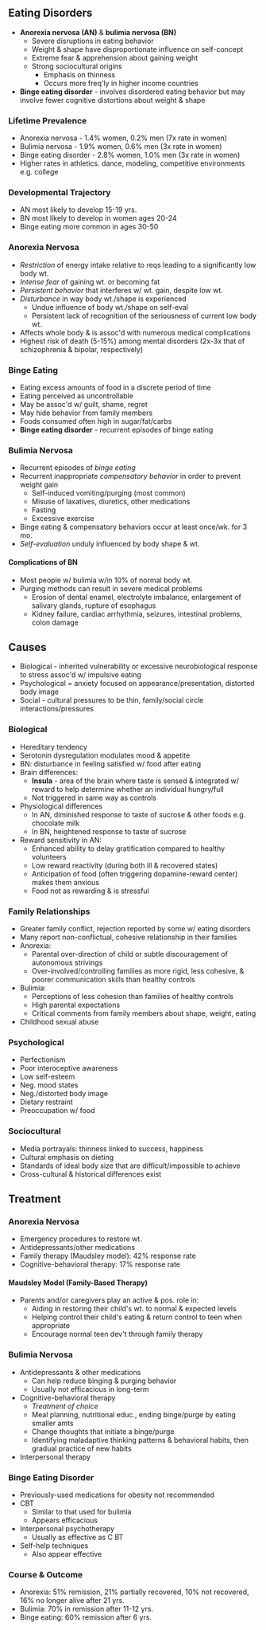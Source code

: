 ## Eating Disorders
* **Anorexia nervosa (AN)** & **bulimia nervosa (BN)**
	* Severe disruptions in eating behavior
	* Weight & shape have disproportionate influence on self-concept
	* Extreme fear & apprehension about gaining weight
	* Strong sociocultural origins
		* Emphasis on thinness
		* Occurs more freq'ly in higher income countries
* **Binge eating disorder** - involves disordered eating behavior but may involve fewer cognitive distortions about weight & shape
### Lifetime Prevalence
* Anorexia nervosa - 1.4% women, 0.2% men (7x rate in women)
* Bulimia nervosa - 1.9% women, 0.6% men (3x rate in women)
* Binge eating disorder - 2.8% women, 1.0% men (3x rate in women)
* Higher rates in athletics. dance, modeling, competitive environments e.g. college
### Developmental Trajectory
* AN most likely to develop 15-19 yrs.
* BN most likely to develop in women ages 20-24
* Binge eating more common in ages 30-50
### Anorexia Nervosa
* *Restriction* of energy intake relative to reqs leading to a significantly low body wt.
* *Intense fear* of gaining wt. or becoming fat
* *Persistent behavior* that interferes w/ wt. gain, despite low wt.
* *Disturbance* in way body wt./shape is experienced
	* Undue influence of body wt./shape on self-eval
	* Persistent lack of recognition of the seriousness of current low body wt.
* Affects whole body & is assoc'd with numerous medical complications
* Highest risk of death (5-15%) among mental disorders (2x-3x that of schizophrenia & bipolar, respectively)
### Binge Eating
* Eating excess amounts of food in a discrete period of time
* Eating perceived as uncontrollable
* May be assoc'd w/ guilt, shame, regret
* May hide behavior from family members
* Foods consumed often high in sugar/fat/carbs
* **Binge eating disorder** - recurrent episodes of binge eating
### Bulimia Nervosa
* Recurrent episodes of *binge eating*
* Recurrent inappropriate *compensatory behavior* in order to prevent weight gain
	* Self-induced vomiting/purging (most common)
	* Misuse of laxatives, diuretics, other medications
	* Fasting
	* Excessive exercise
* Binge eating & compensatory behaviors occur at least once/wk. for 3 mo.
* *Self-evaluation* unduly influenced by body shape & wt.
#### Complications of BN
* Most people w/ bulimia w/in 10% of normal body wt.
* Purging methods can result in severe medical problems
	* Erosion of dental enamel, electrolyte imbalance, enlargement of salivary glands, rupture of esophagus
	* Kidney failure, cardiac arrhythmia, seizures, intestinal problems, colon damage
## Causes
* Biological - inherited vulnerability or excessive neurobiological response to stress assoc'd w/ impulsive eating
* Psychological = anxiety focused on appearance/presentation, distorted body image
* Social - cultural pressures to be thin, family/social circle interactions/pressures
### Biological
* Hereditary tendency
* Serotonin dysregulation modulates mood & appetite
* BN: disturbance in feeling satisfied w/ food after eating
* Brain differences:
	* **Insula** - area of the brain where taste is sensed & integrated w/ reward to help determine whether an individual hungry/full
	* Not triggered in same way as controls
* Physiological differences 
	* In AN, diminished response to taste of sucrose & other foods e.g. chocolate milk
	* In BN, heightened response to taste of sucrose
* Reward sensitivity in AN:
	* Enhanced ability to delay gratification compared to healthy volunteers
	* Low reward reactivity (during both ill & recovered states)
	* Anticipation of food (often triggering dopamine-reward center) makes them anxious
	* Food not as rewarding & is stressful
### Family Relationships
* Greater family conflict, rejection reported by some w/ eating disorders
* Many report non-conflictual, cohesive relationship in their families
* Anorexia:
	* Parental over-direction of child or subtle discouragement of autonomous strivings
	* Over-involved/controlling families as more rigid, less cohesive, & poorer communication skills than healthy controls
* Bulimia:
	* Perceptions of less cohesion than families of healthy controls
	* High parental expectations
	* Critical comments from family members about shape, weight, eating
* Childhood sexual abuse
### Psychological
* Perfectionism
* Poor interoceptive awareness
* Low self-esteem
* Neg. mood states
* Neg./distorted body image
* Dietary restraint
* Preoccupation w/ food
### Sociocultural
* Media portrayals: thinness linked to success, happiness
* Cultural emphasis on dieting
* Standards of ideal body size that are difficult/impossible to achieve
* Cross-cultural & historical differences exist
## Treatment
### Anorexia Nervosa
* Emergency procedures to restore wt.
* Antidepressants/other medications
* Family therapy (Maudsley model): 42% response rate
* Cognitive-behavioral therapy: 17% response rate
#### Maudsley Model (Family-Based Therapy)
* Parents and/or caregivers play an active & pos. role in:
	* Aiding in restoring their child's wt. to normal & expected levels
	* Helping control their child's eating & return control to teen when appropriate
	* Encourage normal teen dev't through family therapy
### Bulimia Nervosa
* Antidepressants & other medications
	* Can help reduce binging & purging behavior
	* Usually not efficacious in long-term
* Cognitive-behavioral therapy
	* *Treatment of choice*
	* Meal planning, nutritional educ., ending binge/purge by eating smaller amts
	* Change thoughts that initiate a binge/purge
	* Identifying maladaptive thinking patterns & behavioral habits, then gradual practice of new habits
* Interpersonal therapy
### Binge Eating Disorder
* Previously-used medications for obesity not recommended
* CBT
	* Similar to that used for bulimia
	* Appears efficacious
* Interpersonal psychotherapy
	* Usually as effective as C BT
* Self-help techniques
	* Also appear effective
### Course & Outcome
* Anorexia: 51% remission, 21% partially recovered, 10% not recovered, 16% no longer alive after 21 yrs.
* Bulimia: 70% in remission after 11-12 yrs.
* Binge eating: 60% remission after 6 yrs.